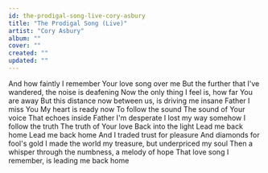 ```yaml
---
id: the-prodigal-song-live-cory-asbury
title: "The Prodigal Song (Live)"
artist: "Cory Asbury"
album: ""
cover: ""
created: ""
updated: ""
---
```


And how faintly I remember Your love song over me
But the further that I've wandered, the noise is deafening
Now the only thing I feel is, how far You are away
But this distance now between us, is driving me insane
Father I miss You
My heart is ready now
To follow the sound
The sound of Your voice
That echoes inside
Father I'm desperate
I lost my way somehow
I follow the truth
The truth of Your love
Back into the light
Lead me back home
Lead me back home
And I traded trust for pleasure
And diamonds for fool's gold
I made the world my treasure, but underpriced my soul
Then a whisper through the numbness, a melody of hope
That love song I remember, is leading me back home